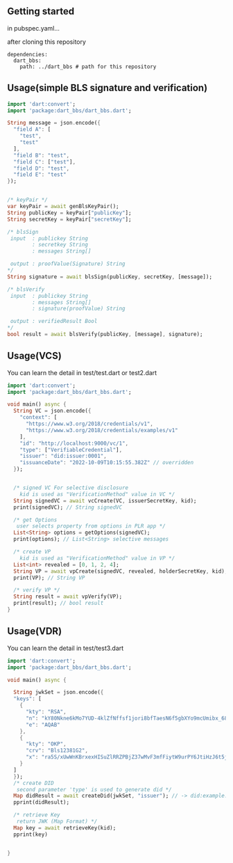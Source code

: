 <!--
This README describes the package. If you publish this package to pub.dev,
this README's contents appear on the landing page for your package.

For information about how to write a good package README, see the guide for
[writing package pages](https://dart.dev/guides/libraries/writing-package-pages).

For general information about developing packages, see the Dart guide for
[creating packages](https://dart.dev/guides/libraries/create-library-packages)
and the Flutter guide for
[developing packages and plugins](https://flutter.dev/developing-packages).
-->

## Getting started
in pubspec.yaml...

after cloning this repository

```
dependencies:
  dart_bbs:
    path: ../dart_bbs # path for this repository
```
## Usage(simple BLS signature and verification)
```dart
import 'dart:convert';
import 'package:dart_bbs/dart_bbs.dart';

String message = json.encode({
  "field A": [
    "test",
    "test"
  ],
  "field B": "test",
  "field C": ["test"],
  "field D": "test",
  "field E": "test"
});


/* keyPair */
var keyPair = await genBlsKeyPair();
String publicKey = keyPair["publicKey"];
String secretKey = keyPair["secretKey"];

/* blsSign
 input  : publickey String
        : secretkey String
        : messages String[]

 output : proofValue(Signature) String 
*/
String signature = await blsSign(publicKey, secretKey, [message]);

/* blsVerify
 input  : publickey String
        : messages String[]
        : signature(proofValue) String

 output : verifiedResult Bool 
*/
bool result = await blsVerify(publicKey, [message], signature);

```
## Usage(VCS)
You can learn the detail in test/test.dart or test2.dart

```dart
import 'dart:convert';
import 'package:dart_bbs/dart_bbs.dart';

void main() async {
  String VC = json.encode({
    "context": [
      "https://www.w3.org/2018/credentials/v1",
      "https://www.w3.org/2018/credentials/examples/v1"
    ],
    "id": "http://localhost:9000/vc/1",
    "type": ["VerifiableCredential"],
    "issuer": "did:issuer:0001",
    "issuanceDate": "2022-10-09T10:15:55.382Z" // overridden
  });


  /* signed VC For selective disclosure 
    kid is used as "VerificationMethod" value in VC */
  String signedVC = await vcCreate(VC, issuerSecretKey, kid);
  print(signedVC); // String signedVC

  /* get Options 
   user selects property from options in PLR app */
  List<String> options = getOptions(signedVC);
  print(options); // List<String> selective messages

  /* create VP 
    kid is used as "VerificationMethod" value in VP */
  List<int> revealed = [0, 1, 2, 4];
  String VP = await vpCreate(signedVC, revealed, holderSecretKey, kid);
  print(VP); // String VP

  /* verify VP */
  String result = await vpVerify(VP);
  print(result); // bool result
}
```


## Usage(VDR)
You can learn the detail in test/test3.dart

```dart
import 'dart:convert';
import 'package:dart_bbs/dart_bbs.dart';

void main() async {

  String jwkSet = json.encode({
  "keys": [
    {
      "kty": "RSA",
      "n": "kY80Nkne6kMo7YUD-4klZfNffsf1jori8bfTaesN6f5gbXYo9mcUmibx_68Cm0NHeg0IMW95y2J8tcRk0tRqLdN246_SmQD4XfhDZMCD2cvJ2Du9ziBbqye8CC651_zGqHBJiCzf8qppQ7QcZwKtZ_d_useYfrLrb3KTHrrRVObzC0FX7fJHV010wFDNTQDiYFuvwY5CP4r7xOfUpGie7X3wnAZkhGa8DP61469MQboQA0ICcsGxJBI4JxmErO6D2VOXSFmrBMbXySVbWYVPTf7fZ_8MuevvBMp24A9Yu4vmQJyqq3PLM3Yq24Omtl4RcqjQMmSmFb0SdCXxesfPjQ==",
      "e": "AQAB"
    },
    {
      "kty": "OKP",
      "crv": "Bls12381G2",
      "x": "ra5S/xUwWnKBrxexHISuZlRRZPBjZ37wMvF3mfFiytW9urPY6JtiHzJ6t5jQCMHPE+aJ195CvaoS3uRGH0SoUjnGxeuMv+IcWpVhtmy2s1w7ZVgF7ZifpD0Bd9Eu8rpw"
    }
  ]
  });
  /* create DID 
   second parameter 'type' is used to generate did */
  Map didResult = await createDid(jwkSet, "issuer"); // -> did:example:${type}00000
  pprint(didResult);

  /* retrieve Key 
   return JWK (Map Format) */
  Map key = await retrieveKey(kid);
  pprint(key)


}
```